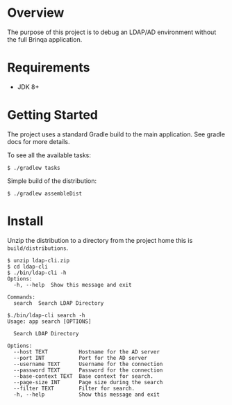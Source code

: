 # Overview

The purpose of this project is to debug an LDAP/AD environment without the full Brinqa application.

# Requirements

* JDK 8+

# Getting Started

The project uses a standard Gradle build to the main application. See gradle docs for more details.

To see all the available tasks:
   
    $ ./gradlew tasks
    
Simple build of the distribution:

    $ ./gradlew assembleDist
      
# Install

Unzip the distribution to a directory from the project home this is `build/distributions`.


    $ unzip ldap-cli.zip
    $ cd ldap-cli
    $ ./bin/ldap-cli -h
    Options:
      -h, --help  Show this message and exit
    
    Commands:
      search  Search LDAP Directory

    $./bin/ldap-cli search -h
    Usage: app search [OPTIONS]
    
      Search LDAP Directory
    
    Options:
      --host TEXT          Hostname for the AD server
      --port INT           Port for the AD server
      --username TEXT      Username for the connection
      --password TEXT      Password for the connection
      --base-context TEXT  Base context for search.
      --page-size INT      Page size during the search
      --filter TEXT        Filter for search.
      -h, --help           Show this message and exit
    
